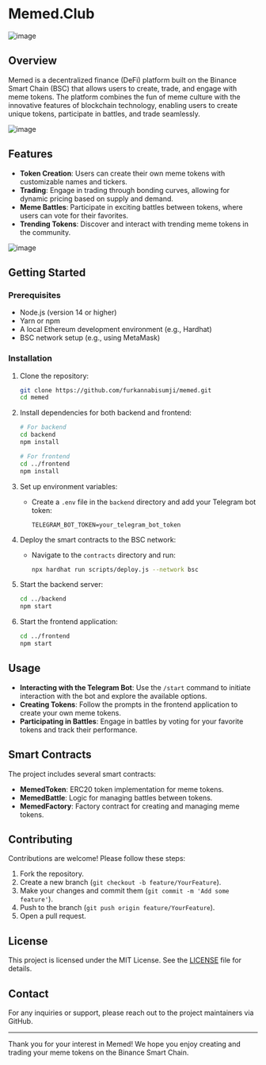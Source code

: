 # Memed.Club
![image](https://github.com/user-attachments/assets/c5c45d43-d970-419d-b58f-a34dcc5e83ab)


## Overview
Memed is a decentralized finance (DeFi) platform built on the Binance Smart Chain (BSC) that allows users to create, trade, and engage with meme tokens. The platform combines the fun of meme culture with the innovative features of blockchain technology, enabling users to create unique tokens, participate in battles, and trade seamlessly.

![image](https://github.com/user-attachments/assets/0093421d-5962-40b2-b2cb-0f1d32bc411d)


## Features
- **Token Creation**: Users can create their own meme tokens with customizable names and tickers.
- **Trading**: Engage in trading through bonding curves, allowing for dynamic pricing based on supply and demand.
- **Meme Battles**: Participate in exciting battles between tokens, where users can vote for their favorites.
- **Trending Tokens**: Discover and interact with trending meme tokens in the community.

![image](https://github.com/user-attachments/assets/f1c9055d-fe65-40be-80c6-8df8a488406c)


## Getting Started

### Prerequisites
- Node.js (version 14 or higher)
- Yarn or npm
- A local Ethereum development environment (e.g., Hardhat)
- BSC network setup (e.g., using MetaMask)

### Installation
1. Clone the repository:
   ```bash
   git clone https://github.com/furkannabisumji/memed.git
   cd memed
   ```

2. Install dependencies for both backend and frontend:
   ```bash
   # For backend
   cd backend
   npm install

   # For frontend
   cd ../frontend
   npm install
   ```

3. Set up environment variables:
   - Create a `.env` file in the `backend` directory and add your Telegram bot token:
     ```
     TELEGRAM_BOT_TOKEN=your_telegram_bot_token
     ```

4. Deploy the smart contracts to the BSC network:
   - Navigate to the `contracts` directory and run:
     ```bash
     npx hardhat run scripts/deploy.js --network bsc
     ```

5. Start the backend server:
   ```bash
   cd ../backend
   npm start
   ```

6. Start the frontend application:
   ```bash
   cd ../frontend
   npm start
   ```

## Usage
- **Interacting with the Telegram Bot**: Use the `/start` command to initiate interaction with the bot and explore the available options.
- **Creating Tokens**: Follow the prompts in the frontend application to create your own meme tokens.
- **Participating in Battles**: Engage in battles by voting for your favorite tokens and track their performance.

## Smart Contracts
The project includes several smart contracts:
- **MemedToken**: ERC20 token implementation for meme tokens.
- **MemedBattle**: Logic for managing battles between tokens.
- **MemedFactory**: Factory contract for creating and managing meme tokens.

## Contributing
Contributions are welcome! Please follow these steps:
1. Fork the repository.
2. Create a new branch (`git checkout -b feature/YourFeature`).
3. Make your changes and commit them (`git commit -m 'Add some feature'`).
4. Push to the branch (`git push origin feature/YourFeature`).
5. Open a pull request.

## License
This project is licensed under the MIT License. See the [LICENSE](LICENSE) file for details.

## Contact
For any inquiries or support, please reach out to the project maintainers via GitHub.

---

Thank you for your interest in Memed! We hope you enjoy creating and trading your meme tokens on the Binance Smart Chain.
